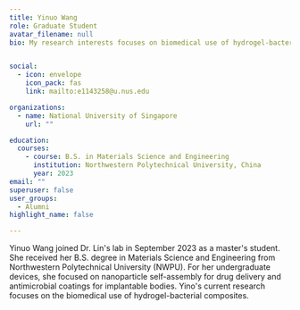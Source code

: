 ```yaml
---
title: Yinuo Wang
role: Graduate Student
avatar_filename: null
bio: My research interests focuses on biomedical use of hydrogel-bacterial composites.


social:
  - icon: envelope
    icon_pack: fas
    link: mailto:e1143258@u.nus.edu

organizations:
  - name: National University of Singapore
    url: ""

education:
  courses:
    - course: B.S. in Materials Science and Engineering
      institution: Northwestern Polytechnical University, China
      year: 2023
email: ""      
superuser: false
user_groups:
  - Alumni
highlight_name: false

---
```

Yinuo Wang joined Dr. Lin's lab in September 2023 as a master's student. She received her B.S. degree in Materials Science and Engineering from Northwestern Polytechnical University (NWPU). For her undergraduate devices, she focused on nanoparticle self-assembly for drug delivery and antimicrobial coatings for implantable bodies. Yino's current research focuses on the biomedical use of hydrogel-bacterial composites.

